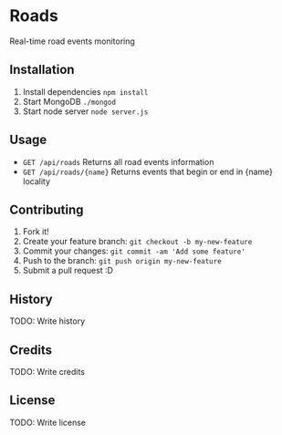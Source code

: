 # Roads
Real-time road events monitoring

## Installation
1. Install dependencies `npm install`
2. Start MongoDB `./mongod`
3. Start node server `node server.js`

## Usage
- `GET /api/roads` Returns all road events information
- `GET /api/roads/{name}` Returns events that begin or end in {name} locality
 
## Contributing
1. Fork it!
2. Create your feature branch: `git checkout -b my-new-feature`
3. Commit your changes: `git commit -am 'Add some feature'`
4. Push to the branch: `git push origin my-new-feature`
5. Submit a pull request :D
## History
TODO: Write history
## Credits
TODO: Write credits
## License
TODO: Write license